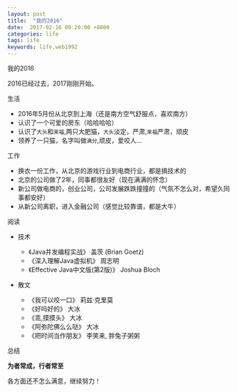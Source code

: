 ```yaml
---
layout: post
title:  "我的2016"
date:  2017-02-16 09:20:00 +0800
categories: life
tags: life
keywords: life,web1992
---
```



我的2016

<!--more-->

2016已经过去，2017刚刚开始。

生活

- 2016年5月份从北京到上海（还是南方空气舒服点，喜欢南方）
- 认识了一个可爱的房东（哈哈哈哈）
- 认识了`大头`和`来福`,两只大肥猫，`大头`淡定，严肃,`来福`严肃，顽皮
- 领养了一只猫，名字叫做`满分`,顽皮，爱咬人...


工作


- 换衣一份工作，从北京的游戏行业到电商行业，都是搞技术的
- 北京的公司做了2年，同事都很友好（现在满满的怀念）
- 新公司做电商的，创业公司，公司发展跌跌撞撞的（气氛不怎么对，希望久同事都安好）
- 从新公司离职，进入金融公司（感觉比较靠谱，都是大牛）


阅读


- 技术
    - 《Java并发编程实战》 盖茨 (Brian Goetz)
    - 《深入理解Java虚拟机》 周志明
    - 《Effective Java中文版(第2版)》 Joshua Bloch

- 散文
    - 《我可以咬一口》 莉兹·克里莫
    - 《好吗好的》 大冰
    - 《乖,摸摸头》 大冰
    - 《阿弥陀佛么么哒》 大冰
    - 《把时间当作朋友》 李笑来, 胖兔子粥粥



总结


**为者常成，行者常至**


各方面还不怎么满意，继续努力！









